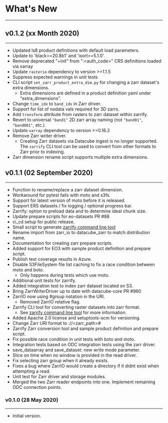 # What's New
------------

## v0.1.2 (xx Month 2020)
-------------------------

- Updated ls8 product definitions with default load parameters.
- Update to 'black>=20.8b1' and 'isort>=5.1.0'.
- Remove deprecated "+init" from "<auth>:<auth_code>" CRS definitions loaded via xarray
- Update `rasterio` dependency to version >=1.1.5
- Suppress expected warnings in unit tests
- CLI script `set_zarr_product_extra_dim.py` for changing a zarr dataset's extra dimensions.
  - Extra dimensions are defined in a product definition yaml under "extra_dimensions".
- Change `time_idx` to `band_idx` in Zarr driver.
- Support for list of nodata vals required for 3D zarrs.
- Add `transform` attribute from rasters to zarr dataset within zarrify.
- Revert to universal `"band1"` 2D zarr array naming (not `"band01"`, `"band001"`, etc.).
- Update `xarray` dependency to version >=0.16.2
- Remove Zarr writer driver.
  - Creating Zarr datasets via Datacube ingest is no longer supported. The `zarrify` CLI
    tool can be used to convert from other formats to Zarr prior to indexing.
- Zarr dimension rename script supports multiple extra dimensions.


## v0.1.1 (02 September 2020)
-----------------------------

- Function to rename/replace a zarr dataset dimension.
- Workaround for pytest fails with moto and s3fs.
- Support for latest version of moto before it is released.
- Support ERS datasets / fix logging / optional progress bar.
- Zarrify: option to preload data and to determine ideal chunk size.
- Update prepare scripts for eo-datasets PR #88
- ci_cd setup for public release.
- Small script to generate [zarrify command line tool](../zarrify.md)
- Rename import from zarr_io to datacube_zarr to match distribution name.
- Documentation for creating zarr prepare scripts.
- Added support for EO3 with sample product definition and prepare script.
- Publish test coverage results in Azure.
- Disable S3FileSystem file list caching to fix a race condition between moto and boto.
  - Only happens during tests which use moto.
- Additional unit tests for zarrify.
- Added integration test to index zarr dataset located on S3.
- Bring ZarrWriterDriver up to date with datacube-core PR #960
- ZarrIO now using #group notation in the URI.
  - Removed ZarrIO relative flag.
- Zarrify CLI tool for converting raster datasets into zarr format.
  - See [zarrify command line tool](../zarrify.md) for more information.
- Added Apache 2.0 license and setuptools-scm for versioning.
- Change Zarr URI format to <protocol>://<zarr_path>#<group>
- Zarrify Zarr conversion tool and sample product definition and prepare script.
- Fix possible race condition in unit tests with boto and moto.
- Integration tests based on ODC integration tests using the zarr driver.
- save_dataarray and save_dataset: new write mode parameter.
- Slice on time when no window is provided in the read driver.
- Fix selecting zarr group when it already exists.
- Fixes a bug where ZarrIO would create a directory if it didnt exist when attempting a read.
- Unit test for Zarr driver and storage modules.
- Merged the two Zarr reader endpoints into one. Implement remaining ODC connection points.


### v0.1.0 (28 May 2020)
------------------------

- Initial version.
